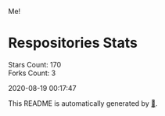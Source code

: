 Me!

# Respositories Stats
Stars Count: 170  
Forks Count: 3

2020-08-19 00:17:47  

This README is automatically generated by [🐰](https://github.com/rnitta/rnitta).
